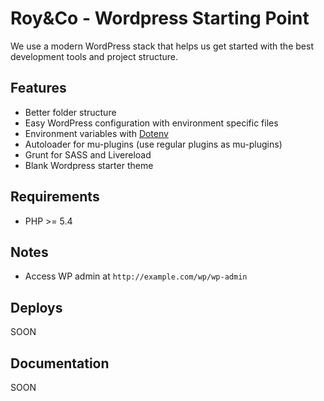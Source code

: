 # Roy&Co - Wordpress Starting Point

We use a modern WordPress stack that helps us get started with the best development tools and project structure.

## Features

* Better folder structure
* Easy WordPress configuration with environment specific files
* Environment variables with [Dotenv](https://github.com/vlucas/phpdotenv)
* Autoloader for mu-plugins (use regular plugins as mu-plugins)
* Grunt for SASS and Livereload
* Blank Wordpress starter theme

## Requirements

* PHP >= 5.4

## Notes
* Access WP admin at `http://example.com/wp/wp-admin`

## Deploys

SOON

## Documentation

SOON